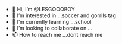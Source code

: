 - 👋 Hi, I’m @LESGOOOBOY
- 👀 I’m interested in ...soccer and gorrils tag
- 🌱 I’m currently learning ...school
- 💞️ I’m looking to collaborate on ...
- 📫 How to reach me ...dont reach me

<!---
LESGOOOBOY/LESGOOOBOY is a ✨ special ✨ repository because its `README.md` (this file) appears on your GitHub profile.
You can click the Preview link to take a look at your changes.
--->
